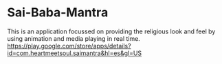 # Sai-Baba-Mantra
This is an application focussed on providing the religious look and feel by using animation and media playing in real time.
[https://play.google.com/store/apps/details?id=com.heartmeetsoul.saimantra&hl=es&gl=US
](https://play.google.com/store/apps/details?id=com.heartmeetsoul.saimantra&hl=es&gl=US
)
